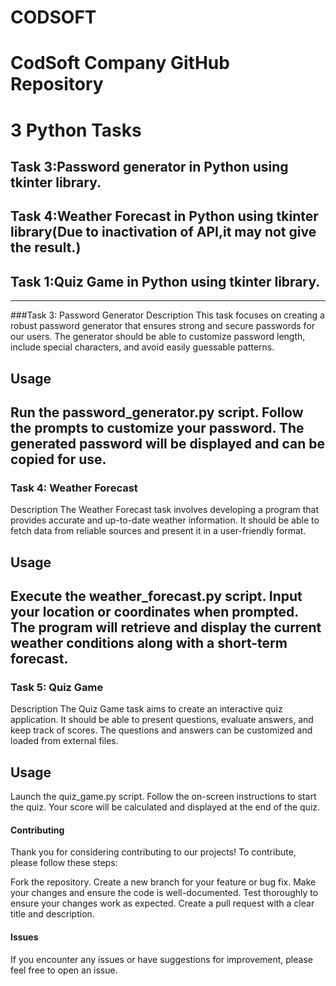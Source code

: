 # CODSOFT
# CodSoft Company GitHub Repository
# 3 Python Tasks
## Task 3:Password generator in Python using tkinter library.
## Task 4:Weather Forecast in Python using tkinter library(Due to inactivation of API,it may not give the result.) 
## Task 1:Quiz Game in Python using tkinter library.
---------------------------------------------------
###Task 3: Password Generator
Description
This task focuses on creating a robust password generator that ensures strong and secure passwords for our users. The generator should be able to customize password length, include special characters, and avoid easily guessable patterns.

## Usage
Run the password_generator.py script.
Follow the prompts to customize your password.
The generated password will be displayed and can be copied for use.
-----------------------------------------------------
### Task 4: Weather Forecast
Description
The Weather Forecast task involves developing a program that provides accurate and up-to-date weather information. It should be able to fetch data from reliable sources and present it in a user-friendly format.

## Usage
Execute the weather_forecast.py script.
Input your location or coordinates when prompted.
The program will retrieve and display the current weather conditions along with a short-term forecast.
-----------------------------------------------------
### Task 5: Quiz Game
Description
The Quiz Game task aims to create an interactive quiz application. It should be able to present questions, evaluate answers, and keep track of scores. The questions and answers can be customized and loaded from external files.

## Usage
Launch the quiz_game.py script.
Follow the on-screen instructions to start the quiz.
Your score will be calculated and displayed at the end of the quiz.

#### Contributing
Thank you for considering contributing to our projects! To contribute, please follow these steps:

Fork the repository.
Create a new branch for your feature or bug fix.
Make your changes and ensure the code is well-documented.
Test thoroughly to ensure your changes work as expected.
Create a pull request with a clear title and description.

#### Issues
If you encounter any issues or have suggestions for improvement, please feel free to open an issue.
